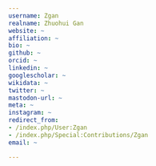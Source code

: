 ```yaml
---
username: Zgan
realname: Zhuohui Gan
website: ~
affiliation: ~
bio: ~
github: ~
orcid: ~
linkedin: ~
googlescholar: ~
wikidata: ~
twitter: ~
mastodon-url: ~
meta: ~
instagram: ~
redirect_from:
- /index.php/User:Zgan
- /index.php/Special:Contributions/Zgan
email: ~

---
```

